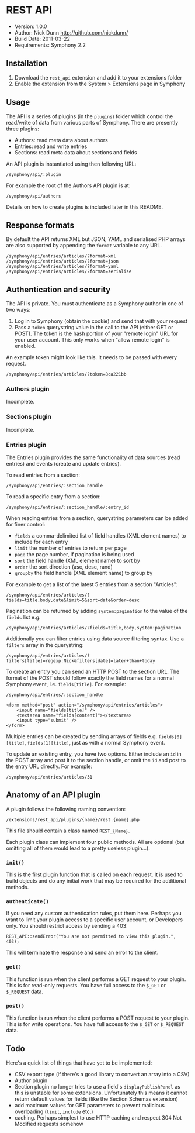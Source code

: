 # REST API

* Version: 1.0.0
* Author: Nick Dunn <http://github.com/nickdunn/>
* Build Date: 2011-03-22
* Requirements: Symphony 2.2

## Installation

1. Download the `rest_api` extension and add it to your extensions folder
2. Enable the extension from the System > Extensions page in Symphony

## Usage

The API is a series of plugins (in the `plugins`) folder which control the read/write of data from various parts of Symphony. There are presently three plugins:

* Authors: read meta data about authors
* Entries: read and write entries
* Sections: read meta data about sections and fields

An API plugin is instantiated using then following URL:

    /symphony/api/:plugin

For example the root of the Authors API plugin is at:

	/symphony/api/authors

Details on how to create plugins is included later in this README.

## Response formats
By default the API returns XML but JSON, YAML and serialised PHP arrays are also supported by appending the `format` variable to any URL.

	/symphony/api/entries/articles/?format=xml
	/symphony/api/entries/articles/?format=json
	/symphony/api/entries/articles/?format=yaml
	/symphony/api/entries/articles/?format=serialise

## Authentication and security

The API is private. You must authenticate as a Symphony author in one of two ways:

1. Log in to Symphony (obtain the cookie) and send that with your request
2. Pass a `token` querystring value in the call to the API (either GET or POST). The token is the hash portion of your "remote login" URL for your user account. This only works when "allow remote login" is enabled.

An example token might look like this. It needs to be passed with every request.

	/symphony/api/entries/articles/?token=8ca221bb

### Authors plugin

Incomplete.

### Sections plugin

Incomplete.

### Entries plugin

The Entries plugin provides the same functionality of data sources (read entries) and events (create and update entries).

To read entries from a section:

	/symphony/api/entries/:section_handle

To read a specific entry from a section:

	/symphony/api/entries/:section_handle/:entry_id

When reading entries from a section, querystring parameters can be added for finer control:

* `fields` a comma-delimited list of field handles (XML element names) to include for each entry
* `limit` the number of entries to return per page
* `page` the page number, if pagination is being used
* `sort` the field handle (XML element name) to sort by
* `order` the sort direction (asc, desc, rand)
* `groupby` the field handle (XML element name) to group by

For example to get a list of the latest 5 entries from a section "Articles":

	/symphony/api/entries/articles/?fields=title,body,date&limit=5&sort=date&order=desc

Pagination can be returned by adding `system:pagination` to the value of the `fields` list e.g.

	/symphony/api/entries/articles/?fields=title,body,system:pagination

Additionally you can filter entries using data source filtering syntax. Use a `filters` array in the querystring:

	/symphony/api/entries/articles/?filters[title]=regexp:Nick&filters[date]=later+than+today

To create an entry you can send an HTTP POST to the section URL. The format of the POST should follow exactly the field names for a normal Symphony event, i.e. `fields[title]`. For example:
	
	/symphony/api/entries/:section_handle
	
	<form method="post" action="/symphony/api/entries/articles">
		<input name="fields[title]" />
		<textarea name="fields[content]"></textarea>
		<input type="submit" />
	</form>

Multiple entries can be created by sending arrays of fields e.g. `fields[0][title]`, `fields[1][title]`, just as with a normal Symphony event.

To update an existing entry, you have two options. Either include an `id` in the POST array and post it to the section handle, or omit the `id` and post to the entry URL directly. For example:

	/symphony/api/entries/articles/31


## Anatomy of an API plugin

A plugin follows the following naming convention:

	/extensions/rest_api/plugins/{name}/rest.{name}.php

This file should contain a class named `REST_{Name}`.

Each plugin class can implement four public methods. All are optional (but omitting all of them would lead to a pretty useless plugin...).

### `init()`

This is the first plugin function that is called on each request. It is used to build objects and do any initial work that may be required for the additional methods.

### `authenticate()`

If you need any custom authentication rules, put them here. Perhaps you want to limit your plugin access to a specific user account, or Developers only. You should restrict access by sending a 403:

	REST_API::sendError("You are not permitted to view this plugin.", 403);

This will terminate the response and send an error to the client.

### `get()`

This function is run when the client performs a GET request to your plugin. This is for read-only requests. You have full access to the `$_GET` or `$_REQUEST` data.

### `post()`

This function is run when the client performs a POST request to your plugin. This is for write operations. You have full access to the `$_GET` or `$_REQUEST` data.

## Todo

Here's a quick list of things that have yet to be implemented:

* CSV export type (if there's a good library to convert an array into a CSV)
* Author plugin
* Section plugin no longer tries to use a field's `displayPublishPanel` as this is unstable for some extensions. Unfortunately this means it cannot return default values for fields (like the Section Schemas extension)
* add maximum values for GET parameters to prevent malicious overloading (`limit`, `include` etc.)
* caching. Perhaps simplest to use HTTP caching and respect 304 Not Modified requests somehow